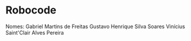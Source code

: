 # Robocode
Nomes: 
Gabriel Martins de Freitas
Gustavo Henrique Silva Soares
Vinícius Saint'Clair Alves Pereira

